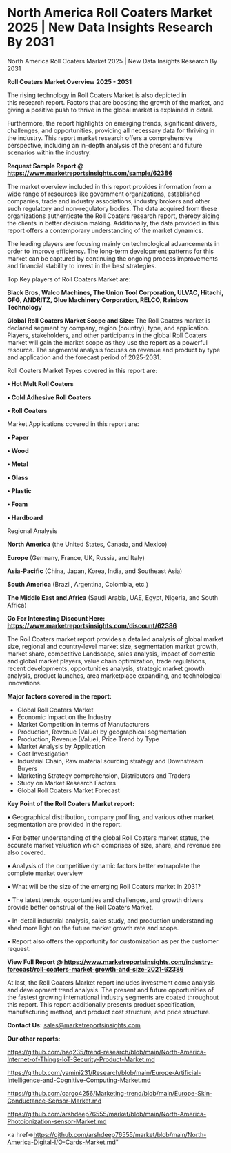 # North America Roll Coaters Market 2025 | New Data Insights Research By 2031
 North America Roll Coaters Market 2025 | New Data Insights Research By 2031

<Strong> Roll Coaters Market Overview 2025 - 2031</strong>

The rising technology in Roll Coaters Market is also depicted in this research report. Factors that are boosting the growth of the market, and giving a positive push to thrive in the global market is explained in detail.

Furthermore, the report highlights on emerging trends, significant drivers, challenges, and opportunities, providing all necessary data for thriving in the industry. This report market research offers a comprehensive perspective, including an in-depth analysis of the present and future scenarios within the industry.

<strong>Request Sample Report @ <a href=https://www.marketreportsinsights.com/sample/62386>https://www.marketreportsinsights.com/sample/62386</a></strong>

The market overview included in this report provides information from a wide range of resources like government organizations, established companies, trade and industry associations, industry brokers and other such regulatory and non-regulatory bodies. The data acquired from these organizations authenticate the Roll Coaters research report, thereby aiding the clients in better decision making. Additionally, the data provided in this report offers a contemporary understanding of the market dynamics.

The leading players are focusing mainly on technological advancements in order to improve efficiency. The long-term development patterns for this market can be captured by continuing the ongoing process improvements and financial stability to invest in the best strategies.

Top Key players of Roll Coaters Market are:

<strong>Black Bros, Walco Machines, The Union Tool Corporation, ULVAC, Hitachi, GFG, ANDRITZ, Glue Machinery Corporation, RELCO, Rainbow Technology</strong>

<strong><b>Global Roll Coaters Market Scope and Size:</b></strong>
The Roll Coaters market is declared segment by company, region (country), type, and application. Players, stakeholders, and other participants in the global Roll Coaters market will gain the market scope as they use the report as a powerful resource. The segmental analysis focuses on revenue and product by type and application and the forecast period of 2025-2031.

Roll Coaters Market Types covered in this report are:

<strong>• Hot Melt Roll Coaters

• Cold Adhesive Roll Coaters

• Roll Coaters</strong>

Market Applications covered in this report are:

<strong>• Paper

• Wood

• Metal

• Glass

• Plastic

• Foam

• Hardboard</strong> 

Regional Analysis

<strong>North America</strong> (the United States, Canada, and Mexico)

<strong>Europe</strong> (Germany, France, UK, Russia, and Italy)

<strong>Asia-Pacific</strong> (China, Japan, Korea, India, and Southeast Asia)

<strong>South America</strong> (Brazil, Argentina, Colombia, etc.)

<strong>The Middle East and Africa</strong> (Saudi Arabia, UAE, Egypt, Nigeria, and South Africa)

<strong>Go For Interesting Discount Here: <a href=https://www.marketreportsinsights.com/discount/62386>https://www.marketreportsinsights.com/discount/62386</a></strong>

The Roll Coaters market report provides a detailed analysis of global market size, regional and country-level market size, segmentation market growth, market share, competitive Landscape, sales analysis, impact of domestic and global market players, value chain optimization, trade regulations, recent developments, opportunities analysis, strategic market growth analysis, product launches, area marketplace expanding, and technological innovations.

<strong><b>Major factors covered in the report:</b></strong>
<ul>
  <li>Global Roll Coaters Market </li>
  <li>Economic Impact on the Industry</li>
  <li>Market Competition in terms of Manufacturers</li>
  <li>Production, Revenue (Value) by geographical segmentation</li>
  <li>Production, Revenue (Value), Price Trend by Type</li>
  <li>Market Analysis by Application</li>
  <li>Cost Investigation</li>
  <li>Industrial Chain, Raw material sourcing strategy and Downstream Buyers</li>
  <li>Marketing Strategy comprehension, Distributors and Traders</li>
  <li>Study on Market Research Factors</li>
  <li>Global Roll Coaters Market Forecast</li>
</ul>

<strong><b>Key Point of the Roll Coaters Market report:</b></strong>

• Geographical distribution, company profiling, and various other market segmentation are provided in the report.

• For better understanding of the global Roll Coaters market status, the accurate market valuation which comprises of size, share, and revenue are also covered.

• Analysis of the competitive dynamic factors better extrapolate the complete market overview

• What will be the size of the emerging Roll Coaters market in 2031?

• The latest trends, opportunities and challenges, and growth drivers provide better construal of the Roll Coaters Market.

• In-detail industrial analysis, sales study, and production understanding shed more light on the future market growth rate and scope.

• Report also offers the opportunity for customization as per the customer request.

<strong><b>View Full Report @ <a href=https://www.marketreportsinsights.com/industry-forecast/roll-coaters-market-growth-and-size-2021-62386>https://www.marketreportsinsights.com/industry-forecast/roll-coaters-market-growth-and-size-2021-62386</a></b></strong>


At last, the Roll Coaters Market report includes investment come analysis and development trend analysis. The present and future opportunities of the fastest growing international industry segments are coated throughout this report. This report additionally presents product specification, manufacturing method, and product cost structure, and price structure.

<strong>Contact Us:</strong>
sales@marketreportsinsights.com

<strong>Our other reports:</strong>

<a href=https://github.com/haq235/trend-research/blob/main/North-America-Internet-of-Things-IoT-Security-Product-Market.md>https://github.com/haq235/trend-research/blob/main/North-America-Internet-of-Things-IoT-Security-Product-Market.md</a>

<a href=https://github.com/yamini231/Research/blob/main/Europe-Artificial-Intelligence-and-Cognitive-Computing-Market.md>https://github.com/yamini231/Research/blob/main/Europe-Artificial-Intelligence-and-Cognitive-Computing-Market.md</a>

<a href=https://github.com/cargo4256/Marketing-trend/blob/main/Europe-Skin-Conductance-Sensor-Market.md>https://github.com/cargo4256/Marketing-trend/blob/main/Europe-Skin-Conductance-Sensor-Market.md</a>

<a href=https://github.com/arshdeep76555/market/blob/main/North-America-Photoionization-sensor-Market.md>https://github.com/arshdeep76555/market/blob/main/North-America-Photoionization-sensor-Market.md</a>

<a href=>https://github.com/arshdeep76555/market/blob/main/North-America-Digital-I/O-Cards-Market.md</a>"
